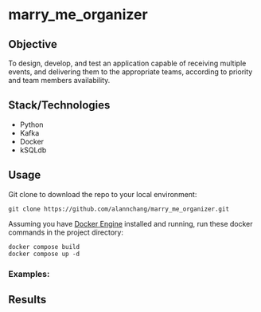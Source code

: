 # marry_me_organizer

## Objective

To design, develop, and test an application capable of receiving multiple events, and delivering them to the appropriate teams, according to priority and team members availability.

## Stack/Technologies

- Python
- Kafka 
- Docker
- kSQLdb

## Usage

Git clone to download the repo to your local environment:
```
git clone https://github.com/alannchang/marry_me_organizer.git
```

Assuming you have [Docker Engine](https://docs.docker.com/engine/) installed and running, run these docker commands in the project directory:
```
docker compose build
docker compose up -d
```



### Examples:



## Results

